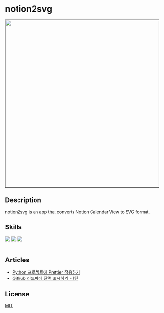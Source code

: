 # notion2svg

<img height="550em" border="1px solid black" src="https://notion2svg-chucoding.koyeb.app">

## Description
notion2svg is an app that converts Notion Calendar View to SVG format.

## Skills

<div align=left>
  <img src="https://img.shields.io/badge/Python v3-3776AB?style=for-the-badge&logo=Python&logoColor=white">
  <img src="https://img.shields.io/badge/FastAPI-009688?style=for-the-badge&logo=FastAPI&logoColor=white">
  <img src="https://img.shields.io/badge/Notion api-000000?style=for-the-badge&logo=Notion&logoColor=white">
</div>
<br/>

## Articles
- [Python 프로젝트에 Prettier 적용하기](https://chucoding.tistory.com/114)
- [Github 리드미에 달력 표시하기 - 1탄](https://chucoding.tistory.com/115)

## License
[MIT](https://choosealicense.com/licenses/mit/)
